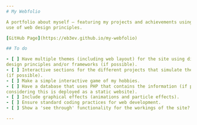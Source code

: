 ```yaml
---
# My Webfolio

A portfolio about myself — featuring my projects and achievements using creative
use of web design principles.

[GitHub Page](https://eb3ev.github.io/my-webfolio)

## To do

- [ ] Have multiple themes (including web layout) for the site using different
design principles and/or frameworks (if possible).
- [ ] Interactive sections for the different projects that simulate them
(if possible).
- [ ] Make a simple interactive game of my hobbies.
- [ ] Have a database that uses PHP that contains the information (if possible
considering this is deployed as a static website).
- [ ] Include graphical effects (animations and particle effects).
- [ ] Ensure standard coding practices for web development.
- [ ] Show a 'see through' functionality for the workings of the site?

---
```


